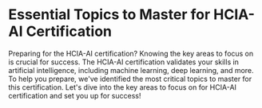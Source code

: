 # Essential Topics to Master for HCIA-AI Certification

Preparing for the HCIA-AI certification? Knowing the key areas to focus on is crucial for success. The HCIA-AI certification validates your skills in artificial intelligence, including machine learning, deep learning, and more. To help you prepare, we've identified the most critical topics to master for this certification. Let's dive into the key areas to focus on for HCIA-AI certification and set you up for success!
